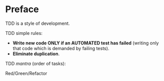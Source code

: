 # Preface

TDD is a style of development.

TDD simple rules:

* **Write new code ONLY if an AUTOMATED test has failed** (writing only that code which is demanded by failing tests).
* **Eliminate duplication**.

TDD _mantra_ (order of tasks):

Red/Green/Refactor




